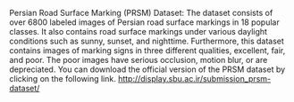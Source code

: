 Persian Road Surface Marking (PRSM) Dataset: The dataset consists of over 6800 labeled images of Persian road surface markings in 18 popular classes. It also contains road surface markings under various daylight conditions such as sunny, sunset, and nighttime. Furthermore, this dataset contains images of marking signs in three different qualities, excellent, fair, and poor. The poor images have serious occlusion, motion blur, or are depreciated.
You can download the official version of the PRSM dataset by clicking on the following link.
http://display.sbu.ac.ir/submission_prsm-dataset/
